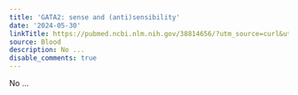```yaml
---
title: 'GATA2: sense and (anti)sensibility'
date: '2024-05-30'
linkTitle: https://pubmed.ncbi.nlm.nih.gov/38814656/?utm_source=curl&utm_medium=rss&utm_campaign=journals&utm_content=7603509&fc=None&ff=20240531182057&v=2.18.0.post9+e462414
source: Blood
description: No ...
disable_comments: true
---
```

No ...